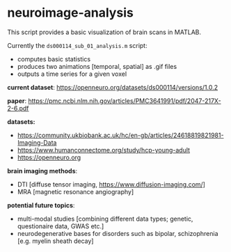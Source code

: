 # neuroimage-analysis
This script provides a basic visualization of brain scans in MATLAB.

Currently the `ds000114_sub_01_analysis.m` script:
  - computes basic statistics
  - produces two animations [temporal, spatial] as .gif files
  - outputs a time series for a given voxel

**current dataset**: https://openneuro.org/datasets/ds000114/versions/1.0.2

**paper**: https://pmc.ncbi.nlm.nih.gov/articles/PMC3641991/pdf/2047-217X-2-6.pdf

**datasets:**
- https://community.ukbiobank.ac.uk/hc/en-gb/articles/24618819821981-Imaging-Data
- https://www.humanconnectome.org/study/hcp-young-adult
- https://openneuro.org

**brain imaging methods**:
- DTI [diffuse tensor imaging, https://www.diffusion-imaging.com/]
- MRA [magnetic resonance angiography]

**potential future topics**:
- multi-modal studies [combining different data types; genetic, questionaire data, GWAS etc.]
- neurodegenerative bases for disorders such as bipolar, schizophrenia [e.g. myelin sheath decay]
